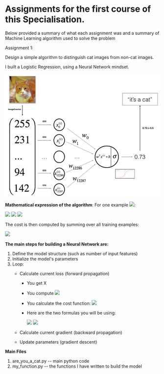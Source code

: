 # Assignments for the first course of this Specialisation.

Below provided a summary of what each assignment was and a summary of Machine Learning algorithm used to solve the problem

Assignment 1: 

Design a simple algorithm to distinguish cat images from non-cat images.

I built a Logistic Regression, using a Neural Network mindset. 

<img src="LogReg_kiank.png" style="width:650px;height:400px;">

**Mathematical expression of the algorithm**:
For one example <img src="https://render.githubusercontent.com/render/math?math=x^{(i)}">:

<img src="https://render.githubusercontent.com/render/math?math=z^{(i)} = w^T x^{(i)} + b \tag{1}">

<img src="https://render.githubusercontent.com/render/math?math=\hat{y}^{(i)} = a^{(i)} = sigmoid(z^{(i)})\tag{2}">

<img src="https://render.githubusercontent.com/render/math?math=\mathcal{L}(a^{(i)}, y^{(i)}) =  - y^{(i)}  \log(a^{(i)}) - (1-y^{(i)} )  \log(1-a^{(i)})\tag{3}">


The cost is then computed by summing over all training examples:

<img src="https://render.githubusercontent.com/render/math?math=J = \frac{1}{m} \sum_{i=1}^m \mathcal{L}(a^{(i)}, y^{(i)})\tag{6}">


**The main steps for building a Neural Network are:**
1. Define the model structure (such as number of input features) 
2. Initialize the model's parameters
3. Loop:
    - Calculate current loss (forward propagation)
        - You get X
        - You compute <img src="https://render.githubusercontent.com/render/math?math=A = \sigma(w^T X + b) = (a^{(1)}, a^{(2)}, ..., a^{(m-1)}, a^{(m)})">
        - You calculate the cost function: <img src="https://render.githubusercontent.com/render/math?math=J = -\frac{1}{m}\sum_{i=1}^{m}y^{(i)}\log(a^{(i)})+(1-y^{(i)})\log(1-a^{(i)})">
        - Here are the two formulas you will be using: 
        
          <img src="https://render.githubusercontent.com/render/math?math=\frac{\partial J}{\partial w} = \frac{1}{m}X(A-Y)^T\tag{7}">


          <img src="https://render.githubusercontent.com/render/math?math=\frac{\partial J}{\partial b} = \frac{1}{m} \sum_{i=1}^m (a^{(i)}-y^{(i)})\tag{8}">


    - Calculate current gradient (backward propagation)
    - Update parameters (gradient descent)
    
**Main Files**
1. are_you_a_cat.py -- main python code 
2. my_function.py -- the functions I have written to build the model

